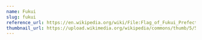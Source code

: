 ```yaml
---
name: Fukui
slug: fukui
reference_url: https://en.wikipedia.org/wiki/File:Flag_of_Fukui_Prefecture.svg
thumbnail_url: https://upload.wikimedia.org/wikipedia/commons/thumb/5/56/Flag_of_Fukui_Prefecture.svg/120px-Flag_of_Fukui_Prefecture.svg.png
---
```

